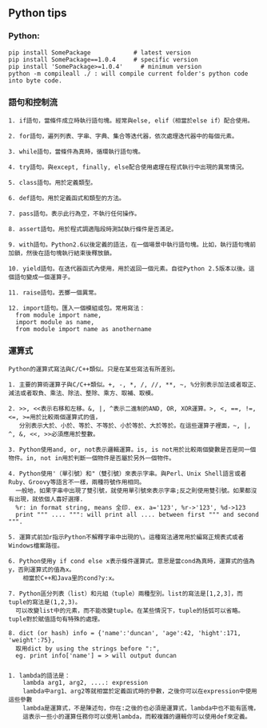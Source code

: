 ## Python tips
### Python:
    pip install SomePackage            # latest version
    pip install SomePackage==1.0.4     # specific version
    pip install 'SomePackage>=1.0.4'     # minimum version
    python -m compileall ./ : will compile current folder's python code into byte code.

### 語句和控制流
    1. if語句，當條件成立時執行語句塊。經常與else, elif（相當於else if）配合使用。
    
    2. for語句，遍列列表、字串、字典、集合等迭代器，依次處理迭代器中的每個元素。
    
    3. while語句，當條件為真時，循環執行語句塊。
    
    4. try語句。與except, finally, else配合使用處理在程式執行中出現的異常情況。
    
    5. class語句。用於定義類型。
    
    6. def語句。用於定義函式和類型的方法。
    
    7. pass語句。表示此行為空，不執行任何操作。
    
    8. assert語句。用於程式調適階段時測試執行條件是否滿足。
    
    9. with語句。Python2.6以後定義的語法，在一個場景中執行語句塊。比如，執行語句塊前加鎖，然後在語句塊執行結束後釋放鎖。
    
    10. yield語句。在迭代器函式內使用，用於返回一個元素。自從Python 2.5版本以後。這個語句變成一個運算子。
    
    11. raise語句。丟擲一個異常。
    
    12. import語句。匯入一個模組或包。常用寫法：
      from module import name, 
      import module as name, 
      from module import name as anothername

### 運算式
    Python的運算式寫法與C/C++類似。只是在某些寫法有所差別。

    1. 主要的算術運算子與C/C++類似。+, -, *, /, //, **, ~, %分別表示加法或者取正、減法或者取負、乘法、除法、整除、乘方、取補、取模。
    
    2. >>, <<表示右移和左移。&, |, ^表示二進制的AND, OR, XOR運算。>, <, ==, !=, <=, >=用於比較兩個運算式的值，
       分別表示大於、小於、等於、不等於、小於等於、大於等於。在這些運算子裡面，~, |, ^, &, <<, >>必須應用於整數。
       
    3. Python使用and, or, not表示邏輯運算。is, is not用於比較兩個變數是否是同一個物件。in, not in用於判斷一個物件是否屬於另外一個物件。
    
    4. Python使用'（單引號）和"（雙引號）來表示字串。與Perl、Unix Shell語言或者Ruby、Groovy等語言不一樣，兩種符號作用相同。
      一般地，如果字串中出現了雙引號，就使用單引號來表示字串;反之則使用雙引號。如果都沒有出現，就依個人喜好選擇.
      %r: in format string, means 全印. ex. a='123', %r->'123', %d->123
      print """ .... """: will print all .... between first """ and second """.
      
    5. 運算式前加r指示Python不解釋字串中出現的\。這種寫法通常用於編寫正規表式或者Windows檔案路徑。
    
    6. Python使用y if cond else x表示條件運算式。意思是當cond為真時，運算式的值為y，否則運算式的值為x。
        相當於C++和Java里的cond?y:x。
    
    7. Python區分列表（list）和元組（tuple）兩種型別。list的寫法是[1,2,3]，而tuple的寫法是(1,2,3)。
      可以改變list中的元素，而不能改變tuple。在某些情況下，tuple的括弧可以省略。tuple對於賦值語句有特殊的處理。
      
    8. dict (or hash) info = {'name':'duncan', 'age':42, 'hight':171, 'weight':75}, 
      取用dict by using the strings before ":",
      eg. print info['name'] = > will output duncan

###
    1. lambda的語法是：
        lambda arg1, arg2, ....: expression
        lambda中arg1、arg2等就相當於定義函式時的參數，之後你可以在expression中使用這些參數
        lambda是運算式，不是陳述句，你在:之後的也必須是運算式，lambda中也不能有區塊，
        這表示一些小的運算任務你可以使用lambda，而較複雜的邏輯你可以使用def來定義。    
